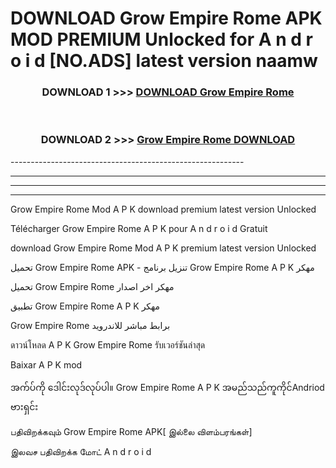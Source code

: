 # DOWNLOAD Grow Empire Rome  APK MOD PREMIUM Unlocked for A n d r o i d [NO.ADS] latest version naamw 



<div align="center">

<h3>DOWNLOAD 1 >>> <a href="https://getmod2.web.app/?judul=Grow Empire Rome ">DOWNLOAD Grow Empire Rome </a></h3><br>

<h3>DOWNLOAD 2 >>> <a href="https://getmod2.web.app/?judul=Grow Empire Rome ">Grow Empire Rome  DOWNLOAD </a></h3>

</div>
----------------------------------------------------------

----------------------------------------------------------

----------------------------------------------------------

----------------------------------------------------------

Grow Empire Rome  Mod A P K download premium latest version Unlocked

Télécharger Grow Empire Rome  A P K pour A n d r o i d Gratuit

download Grow Empire Rome  Mod A P K premium latest version Unlocked

تحميل Grow Empire Rome  APK - تنزيل برنامج Grow Empire Rome  A P K مهكر

تحميل Grow Empire Rome  مهكر اخر اصدار

تطبيق Grow Empire Rome  A P K مهكر

Grow Empire Rome  برابط مباشر للاندرويد

ดาวน์โหลด A P K Grow Empire Rome  รับเวอร์ชันล่าสุด

Baixar A P K mod

အက်ပ်ကို ဒေါင်းလုဒ်လုပ်ပါ။ Grow Empire Rome  A P K အမည်သည်ကူကိုင်Andriod ဗားရှင်း

பதிவிறக்கவும் Grow Empire Rome  APK[ இல்லை விளம்பரங்கள்] 
 
இலவச பதிவிறக்க மோட் A n d r o i d



